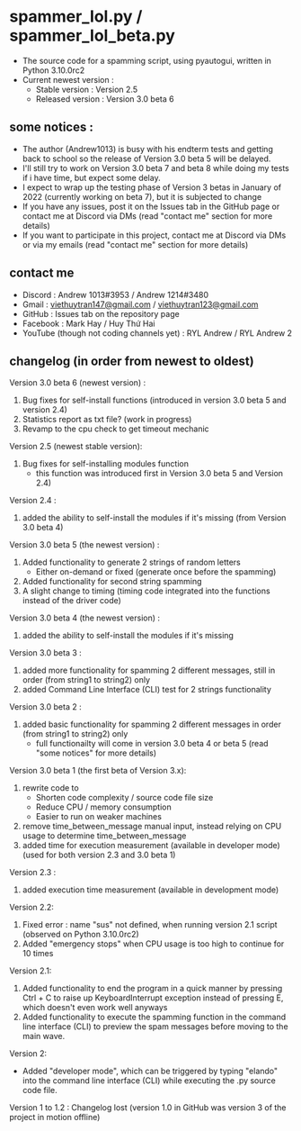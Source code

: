# spammer_lol.py / spammer_lol_beta.py
- The source code for a spamming script, using pyautogui, written in Python 3.10.0rc2
- Current newest version :
  - Stable version : Version 2.5
  - Released version : Version 3.0 beta 6

## some notices :
- The author (Andrew1013) is busy with his endterm tests and getting back to school so the release of Version 3.0 beta 5 will be delayed.
- I'll still try to work on Version 3.0 beta 7 and beta 8 while doing my tests if i have time, but expect some delay.
- I expect to wrap up the testing phase of Version 3 betas in January of 2022 (currently working on beta 7), but it is subjected to change
- If you have any issues, post it on the Issues tab in the GitHub page or contact me at Discord via DMs (read "contact me" section for more details)
- If you want to participate in this project, contact me at Discord via DMs or via my emails (read "contact me" section for more details)

## contact me
- Discord : Andrew 1013#3953 / Andrew 1214#3480
- Gmail : viethuytran147@gmail.com / viethuytran123@gmail.com
- GitHub : Issues tab on the repository page
- Facebook : Mark Hay / Huy Thứ Hai
- YouTube (though not coding channels yet) : RYL Andrew / RYL Andrew 2

## changelog (in order from newest to oldest)
Version 3.0 beta 6 (newest version) :
1. Bug fixes for self-install functions (introduced in version 3.0 beta 5 and version 2.4)
2. Statistics report as txt file? (work in progress)
3. Revamp to the cpu check to get timeout mechanic
 
Version 2.5 (newest stable version):
1. Bug fixes for self-installing modules function 
   - this function was introduced first in Version 3.0 beta 5 and Version 2.4)

Version 2.4 :
1. added the ability to self-install the modules if it's missing (from Version 3.0 beta 4)

Version 3.0 beta 5 (the newest version) :
1. Added functionality to generate 2 strings of random letters
   - Either on-demand or fixed (generate once before the spamming)
2. Added functionality for second string spamming
3. A slight change to timing (timing code integrated into the functions instead of the driver code)

Version 3.0 beta 4 (the newest version) :
1. added the ability to self-install the modules if it's missing

Version 3.0 beta 3 :
1. added more functionality for spamming 2 different messages, still in order (from string1 to string2) only
2. added Command Line Interface (CLI) test for 2 strings functionality

Version 3.0 beta 2 :
1. added basic functionality for spamming 2 different messages in order (from string1 to string2) only
   - full functionailty will come in version 3.0 beta 4 or beta 5 (read "some notices" for more details)

Version 3.0 beta 1 (the first beta of Version 3.x):
1. rewrite code to
   - Shorten code complexity / source code file size
   - Reduce CPU / memory consumption
   - Easier to run on weaker machines
2. remove time_between_message manual input, instead relying on CPU usage to determine time_between_message
3. added time for execution measurement (available in developer mode) (used for both version 2.3 and 3.0 beta 1)

Version 2.3 :
1. added execution time measurement (available in development mode)

Version 2.2:
1. Fixed error : name "sus" not defined, when running version 2.1 script (observed on Python 3.10.0rc2)
2. Added "emergency stops" when CPU usage is too high to continue for 10 times

Version 2.1:
1. Added functionality to end the program in a quick manner by pressing Ctrl + C to raise up KeyboardInterrupt exception instead of pressing E, which doesn't even work well anyways
2. Added functionality to execute the spamming function in the command line interface (CLI) to preview the spam messages before moving to the main wave.

Version 2:
- Added "developer mode", which can be triggered by typing "elando" into the command line interface (CLI) while executing the .py source code file.

Version 1 to 1.2 :
Changelog lost (version 1.0 in GitHub was version 3 of the project in motion offline)
